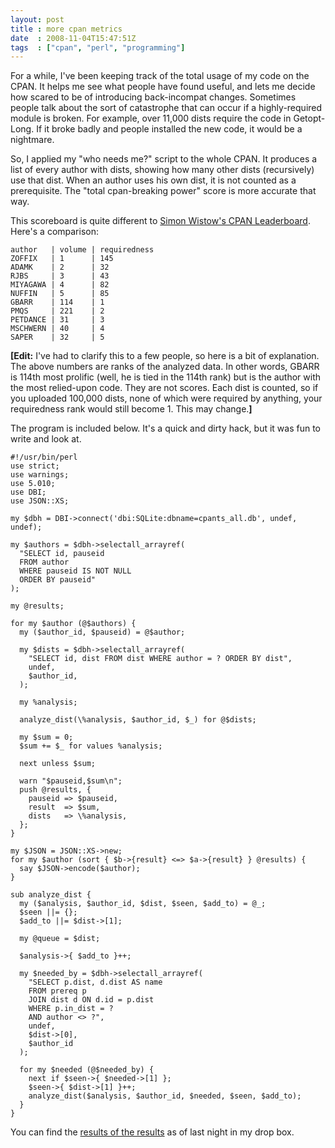 ```yaml
---
layout: post
title : more cpan metrics
date  : 2008-11-04T15:47:51Z
tags  : ["cpan", "perl", "programming"]
---
```

For a while, I've been keeping track of the total usage of my code on the CPAN.
It helps me see what people have found useful, and lets me decide how scared to
be of introducing back-incompat changes.  Sometimes people talk about the sort
of catastrophe that can occur if a highly-required module is broken.  For
example, over 11,000 dists require the code in Getopt-Long.  If it broke badly
and people installed the new code, it would be a nightmare.

So, I applied my "who needs me?" script to the whole CPAN.  It produces a list
of every author with dists, showing how many other dists (recursively) use
that dist.  When an author uses his own dist, it is not counted as a
prerequisite.  The "total cpan-breaking power" score is more accurate that way.

This scoreboard is quite different to [Simon Wistow's CPAN
Leaderboard](http://www.thegestalt.org/simon/perl/wholecpan.html).  Here's a
comparison:

    author   | volume | requiredness
    ZOFFIX   | 1      | 145
    ADAMK    | 2      | 32
    RJBS     | 3      | 43
    MIYAGAWA | 4      | 82
    NUFFIN   | 5      | 85
    GBARR    | 114    | 1
    PMQS     | 221    | 2
    PETDANCE | 31     | 3
    MSCHWERN | 40     | 4
    SAPER    | 32     | 5

**[Edit:** I've had to clarify this to a few people, so here is a bit of explanation. The above numbers are ranks of the analyzed data. In other words, GBARR is 114th most prolific (well, he is tied in the 114th rank) but is the author with the most relied-upon code. They are not scores. Each dist is counted, so if you uploaded 100,000 dists, none of which were required by anything, your requiredness rank would still become 1. This may change.**]**

The program is included below.  It's a quick and dirty hack, but it was fun to
write and look at.

    #!/usr/bin/perl
    use strict;
    use warnings;
    use 5.010;
    use DBI;
    use JSON::XS;

    my $dbh = DBI->connect('dbi:SQLite:dbname=cpants_all.db', undef, undef);

    my $authors = $dbh->selectall_arrayref(
      "SELECT id, pauseid
      FROM author
      WHERE pauseid IS NOT NULL
      ORDER BY pauseid"
    );

    my @results;

    for my $author (@$authors) {
      my ($author_id, $pauseid) = @$author;

      my $dists = $dbh->selectall_arrayref(
        "SELECT id, dist FROM dist WHERE author = ? ORDER BY dist",
        undef,
        $author_id,
      );

      my %analysis;

      analyze_dist(\%analysis, $author_id, $_) for @$dists;

      my $sum = 0;
      $sum += $_ for values %analysis;

      next unless $sum;

      warn "$pauseid,$sum\n";
      push @results, {
        pauseid => $pauseid,
        result  => $sum,
        dists   => \%analysis,
      };
    }

    my $JSON = JSON::XS->new;
    for my $author (sort { $b->{result} <=> $a->{result} } @results) {
      say $JSON->encode($author);
    }

    sub analyze_dist {
      my ($analysis, $author_id, $dist, $seen, $add_to) = @_;
      $seen ||= {};
      $add_to ||= $dist->[1];

      my @queue = $dist;

      $analysis->{ $add_to }++;

      my $needed_by = $dbh->selectall_arrayref(
        "SELECT p.dist, d.dist AS name
        FROM prereq p
        JOIN dist d ON d.id = p.dist
        WHERE p.in_dist = ?
        AND author <> ?",
        undef,
        $dist->[0],
        $author_id
      );

      for my $needed (@$needed_by) {
        next if $seen->{ $needed->[1] };
        $seen->{ $dist->[1] }++;
        analyze_dist($analysis, $author_id, $needed, $seen, $add_to);
      }
    }

You can find the [results of the
results](http://dl.getdropbox.com/u/88746/cpan-prereqs.json.txt) as of last night in my drop box.

